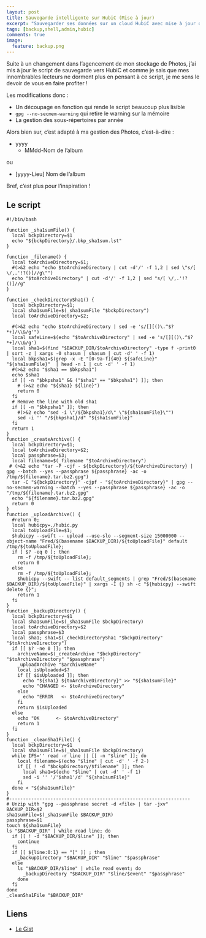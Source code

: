 ```yaml
---
layout: post
title: Sauvegarde intelligente sur HubiC (Mise à jour)
excerpt: "Sauvegarder ses données sur un cloud HubiC avec mise à jour des modifications"
tags: [backup,shell,admin,hubic]
comments: true
image:
  feature: backup.png
---
```


Suite à un changement dans l’agencement de mon stockage de Photos, j’ai mis à jour le script de sauvegarde vers HubiC et comme je sais que mes innombrables lecteurs ne dorment plus en pensant à ce script, je me sens le devoir de vous en faire profiter !

Les modifications donc : 
  * Un découpage en fonction qui rende le script beaucoup plus lisible
  * `gpg --no-secmem-warning` qui retire le warning sur la mémoire
  * La gestion des sous-répertoires par année

Alors bien sur, c’est adapté à ma gestion des Photos, c’est-à-dire :

* yyyy
  - MMdd-Nom de l’album

ou 

* [yyyy-Lieu] Nom de l’album

Bref, c’est plus pour l’inspiration !

## Le script
``` shell
#!/bin/bash

function _sha1sumFile() {
  local bckpDirectory=$1
  echo "${bckpDirectory}/.bkp_sha1sum.lst"
}

function _filename() {
  local toArchiveDirectory=$1;
  #(>&2 echo "echo $toArchiveDirectory | cut -d'/' -f 1,2 | sed \"s/[ \/,.'!?()]//g\"")
  echo "$toArchiveDirectory" | cut -d'/' -f 1,2 | sed "s/[ \/,.'!?()]//g"
}

function _checkDirectorySha1() {
  local bckpDirectory=$1;
  local sha1sumFile=$(_sha1sumFile "$bckpDirectory")
  local toArchiveDirectory=$2;

  #(>&2 echo "echo $toArchiveDirectory | sed -e 's/[][()\.^$?*+]/\\&/g'")
  local safeLine=$(echo "$toArchiveDirectory" | sed -e 's/[][()\.^$?*+]/\\&/g')
  local sha1=$(find "$BACKUP_DIR/$toArchiveDirectory" -type f -print0 | sort -z | xargs -0 shasum | shasum | cut -d' ' -f 1)
  local bkpsha1=$(grep -x -E "[0-9a-f]{40} ${safeLine}" "${sha1sumFile}"  | head -n 1 | cut -d' ' -f 1)
  #(>&2 echo "$sha1 == $bkpsha1")
  echo $sha1
  if [[ -n "$bkpsha1" && ("$sha1" == "$bkpsha1") ]]; then
    # (>&2 echo "${sha1} ${line}")
    return 0
  fi
  # Remove the line with old sha1
  if [[ -n "$bkpsha1" ]]; then
    #(>&2 echo "sed -i \"/${bkpsha1}/d\" \"${sha1sumFile}\"")
    sed -i '' "/${bkpsha1}/d" "${sha1sumFile}"
  fi
  return 1
}
function _createArchive() {
  local bckpDirectory=$1;
  local toArchiveDirectory=$2;
  local passphrase=$3;
  local filename=$(_filename "$toArchiveDirectory")
 # (>&2 echo "tar -P -cjf - ${bckpDirectory}/${toArchiveDirectory} | gpg --batch --yes --passphrase ${passphrase} -ac -o /tmp/${filename}.tar.bz2.gpg")
  tar -C "${bckpDirectory}" -cjpf - "${toArchiveDirectory}" | gpg --no-secmem-warning --batch --yes --passphrase ${passphrase} -ac -o "/tmp/${filename}.tar.bz2.gpg"
  echo "${filename}.tar.bz2.gpg"
  return 0
}
function _uploadArchive() {
  #return 0;
  local hubicpy=./hubic.py
  local toUploadFile=$1;
  $hubicpy --swift -- upload --use-slo --segment-size 15000000 --object-name "Fred/$(basename $BACKUP_DIR)/${toUploadFile}" default /tmp/${toUploadFile};
  if [ $? -eq 0 ]; then
    rm -f /tmp/${toUploadFile};
    return 0
  else
    rm -f /tmp/${toUploadFile};
    $hubicpy --swift -- list default_segments | grep "Fred/$(basename $BACKUP_DIR)/${toUploadFile}" | xargs -I {} sh -c "${hubicpy} --swift delete {}";
    return 1
  fi
}
function _backupDirectory() {
  local bckpDirectory=$1
  local sha1sumFile=$(_sha1sumFile $bckpDirectory)
  local toArchiveDirectory=$2
  local passphrase=$3
  local sha1; sha1=$(_checkDirectorySha1 "$bckpDirectory" "$toArchiveDirectory")
  if [[ $? -ne 0 ]]; then
    archiveName=$(_createArchive "$bckpDirectory" "$toArchiveDirectory" "$passphrase")
    _uploadArchive "$archiveName"
    local isUploaded=$?
    if [[ $isUploaded ]]; then
      echo "${sha1} ${toArchiveDirectory}" >> "${sha1sumFile}"
      echo "CHANGED <- $toArchiveDirectory"
    else
      echo "ERROR   <- $toArchiveDirectory"
    fi
    return $isUploaded
  else
    echo "OK      <- $toArchiveDirectory"
    return 1
  fi
}
function _cleanSha1File() {
  local bckpDirectory=$1
  local sha1sumFile=$(_sha1sumFile $bckpDirectory)
  while IFS='' read -r line || [[ -n "$line" ]]; do
    local filename=$(echo "$line" | cut -d' ' -f 2-)
    if [[ ! -d "$bckpDirectory/$filename" ]]; then
      local sha1=$(echo "$line" | cut -d' ' -f 1)
      sed -i '' '/'$sha1'/d' "${sha1sumFile}"
    fi
  done < "${sha1sumFile}"
}
#------------------------------------------------------------------
# Unzip with "gpg --passphrase secret -d <file> | tar -jxv"
BACKUP_DIR=$2
sha1sumFile=$(_sha1sumFile $BACKUP_DIR)
passphrase=$1
touch ${sha1sumFile}
ls "$BACKUP_DIR" | while read line; do
  if [[ ! -d "$BACKUP_DIR/$line" ]]; then
    continue
  fi
  if [[ ${line:0:1} == "[" ]] ; then
    _backupDirectory "$BACKUP_DIR" "$line" "$passphrase"
  else
    ls "$BACKUP_DIR/$line" | while read event; do
      _backupDirectory "$BACKUP_DIR" "$line/$event" "$passphrase"
    done
  fi
done
_cleanSha1File "$BACKUP_DIR"
```

## Liens
* [Le Gist](https://gist.github.com/Marthym/bbdd8688eaa6e1776a304aabb99099b3)